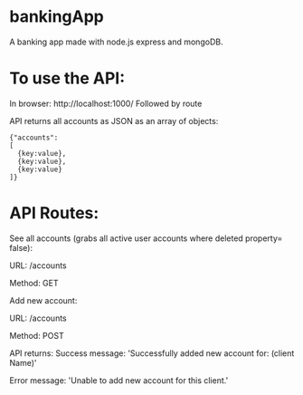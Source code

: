 # bankingApp
A banking app made with node.js express and mongoDB.

# To use the API:
In browser: http://localhost:1000/
Followed by route

API returns all accounts as JSON as an array of objects:
```
{"accounts":
[
  {key:value},
  {key:value},
  {key:value}
]}
```

# API Routes:
See all accounts (grabs all active user accounts where deleted property= false):

URL: /accounts

Method: GET

Add new account:

URL: /accounts

Method: POST

API returns:
Success message: 'Successfully added new account for: (client Name)'

Error message: 'Unable to add new account for this client.'
